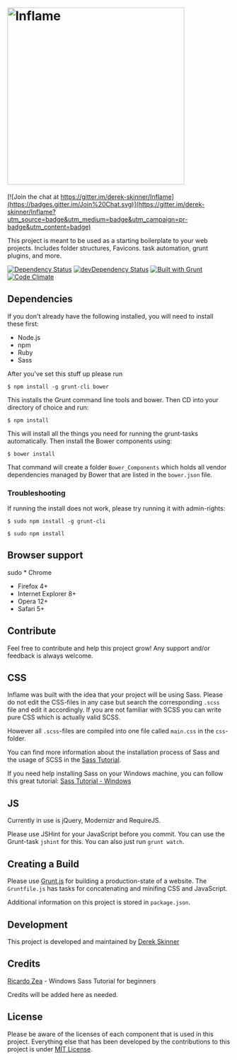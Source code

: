 # <img src="https://github.com/derek-skinner/Inflame/blob/master/favicons.ico/Inflame_Logo.png" alt="Inflame" title="Inflame" width="400">

[![Join the chat at https://gitter.im/derek-skinner/Inflame](https://badges.gitter.im/Join%20Chat.svg)](https://gitter.im/derek-skinner/Inflame?utm_source=badge&utm_medium=badge&utm_campaign=pr-badge&utm_content=badge)

This project is meant to be used as a starting boilerplate to your web projects. Includes folder structures, Favicons. task automation, grunt plugins, and more.

[![Dependency Status](https://david-dm.org/derek-skinner/Inflame.svg)](https://david-dm.org/derek-skinner/Inflame)
[![devDependency Status](https://david-dm.org/derek-skinner/Inflame/dev-status.svg)](https://david-dm.org/derek-skinner/Inflame#info=devDependencies)
[![Built with Grunt](https://cdn.gruntjs.com/builtwith.png)](http://gruntjs.com/)
[![Code Climate](https://codeclimate.com/github/derek-skinner/Inflame/badges/gpa.svg)](https://codeclimate.com/github/derek-skinner/Inflame)

## Dependencies

If you don't already have the following installed, you will need to install these first:

* Node.js
* npm
* Ruby
* Sass

After you've set this stuff up please run

	$ npm install -g grunt-cli bower

This installs the Grunt command line tools and bower.
Then CD into your directory of choice and run:

	$ npm install

This will install all the things you need for running the grunt-tasks
automatically. Then install the Bower components using:

	$ bower install

That command will create a folder `Bower_Components` which holds all vendor dependencies
managed by Bower that are listed in the `bower.json` file.


### Troubleshooting

If running the install does not work, please try running it with
admin-rights:

	$ sudo npm install -g grunt-cli

	$ sudo npm install



## Browser support

sudo * Chrome
* Firefox 4+
* Internet Explorer 8+
* Opera 12+
* Safari 5+


## Contribute

Feel free to contribute and help this project grow! Any support and/or feedback is always welcome.


## CSS

Inflame was built with the idea that your project will be using Sass. Please do not edit the CSS-files in any case
but search the corresponding `.scss` file and edit it accordingly. If you are
not familiar with SCSS you can write pure CSS which is actually valid SCSS.

However all `.scss`-files are compiled into one file called `main.css` in the
`css`-folder.

You can find more information about the installation process of Sass and the
usage of SCSS in the [Sass Tutorial](http://sass-lang.com/tutorial.html).

If you need help installing Sass on your Windows machine, you can follow this great tutorial:
[Sass Tutorial - Windows](https://medium.com/@ricardozea/sass-for-beginners-the-friendliest-guide-about-how-to-install-use-sass-on-windows-22ff4a32c1f7)


## JS

Currently in use is jQuery, Modernizr and RequireJS.

Please use JSHint for your JavaScript before you commit. You can use the
Grunt-task `jshint` for this. You can also just run `grunt watch`.


## Creating a Build

Please use [Grunt.js](https://github.com/gruntjs/grunt) for building a
production-state of a website. The `Gruntfile.js` has tasks for concatenating
and minifing CSS and JavaScript.

Additional information on this project is stored in `package.json`.


## Development

This project is developed and maintained by
[Derek Skinner](http://derekskinner.tv/)



## Credits

[Ricardo Zea](https://github.com/ricardozea) - Windows Sass Tutorial for beginners

Credits will be added here as needed.


## License

Please be aware of the licenses of each component that is used in this project.
Everything else that has been developed by the contributions to this project is
under [MIT License](LICENSE.md).
